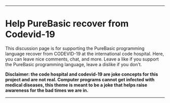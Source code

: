 ***

# Help PureBasic recover from Codevid-19

This discussion page is for supporting the PureBasic programming language recover from CODEVID-19 at the international code hospital. Here, you can leave nice comments, chat, and more. Leave a like if you support the PureBasic programming language, leave a dislike if you don't.

**Disclaimer: the code hospital and codevid-19 are joke concepts for this project and are not real. Computer programs cannot get infected with medical diseases, this theme is meant to be a joke that helps raise awareness for the bad times we are in.**

***
